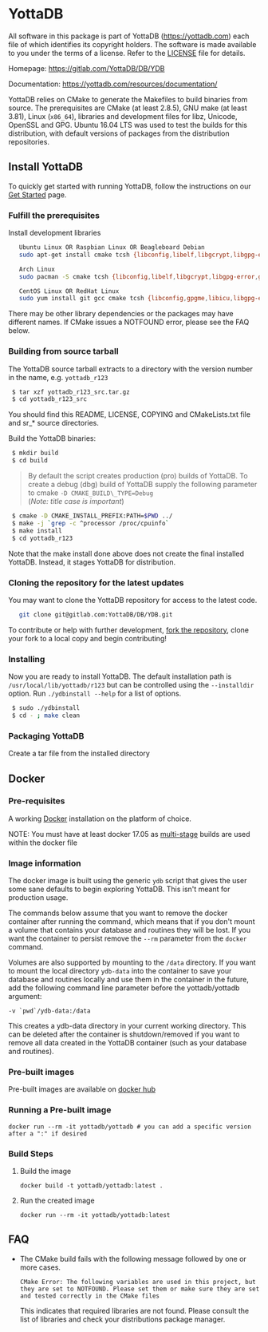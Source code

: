 # YottaDB

All software in this package is part of YottaDB (https://yottadb.com) each
file of which identifies its copyright holders. The software is made available
to you under the terms of a license. Refer to the [LICENSE](LICENSE) file for details.

Homepage: https://gitlab.com/YottaDB/DB/YDB

Documentation: https://yottadb.com/resources/documentation/

YottaDB relies on CMake to generate the Makefiles to build binaries from source.
The prerequisites are CMake (at least 2.8.5), GNU make (at least 3.81), Linux
(`x86_64`), libraries and development files for libz, Unicode, OpenSSL and GPG.
Ubuntu 16.04 LTS was used to test the builds for this distribution, with default
versions of packages from the distribution repositories.

## Install YottaDB

To quickly get started with running YottaDB, follow the instructions on our [Get Started](https://yottadb.com/product/get-started/) page.

### Fulfill the prerequisites

Install development libraries

```sh
   Ubuntu Linux OR Raspbian Linux OR Beagleboard Debian
   sudo apt-get install cmake tcsh {libconfig,libelf,libgcrypt,libgpg-error,libgpgme11,libicu,libncurses,libssl,zlib1g}-dev

   Arch Linux
   sudo pacman -S cmake tcsh {libconfig,libelf,libgcrypt,libgpg-error,gpgme,icu,ncurses,openssl,zlib}

   CentOS Linux OR RedHat Linux
   sudo yum install git gcc cmake tcsh {libconfig,gpgme,libicu,libgpg-error,libgcrypt,ncurses,openssl,zlib,elfutils-libelf}-devel
```

There may be other library dependencies or the packages may have different names.
If CMake issues a NOTFOUND error, please see the FAQ below.

### Building from source tarball

The YottaDB source tarball extracts to a directory with the version number in the name, e.g. ```yottadb_r123```

```sh
 $ tar xzf yottadb_r123_src.tar.gz
 $ cd yottadb_r123_src
```

You should find this README, LICENSE, COPYING and CMakeLists.txt file and sr\_\* source directories.

Build the YottaDB binaries:

```sh
 $ mkdir build
 $ cd build
```

> By default the script creates production (pro) builds of YottaDB. To create
> a debug (dbg) build of YottaDB supply the following parameter to cmake
>     ```-D CMAKE_BUILD\_TYPE=Debug```	
> (*Note: title case is important*)
>

```sh
 $ cmake -D CMAKE_INSTALL_PREFIX:PATH=$PWD ../
 $ make -j `grep -c ^processor /proc/cpuinfo`
 $ make install
 $ cd yottadb_r123
```

Note that the make install done above does not create the final installed YottaDB.
Instead, it stages YottaDB for distribution.

### Cloning the repository for the latest updates

You may want to clone the YottaDB repository for access to the latest code.

```sh
   git clone git@gitlab.com:YottaDB/DB/YDB.git
```

To contribute or help with further development, [fork the repository](https://docs.gitlab.com/ee/gitlab-basics/fork-project.html), clone your fork to a local copy and begin contributing!

### Installing

Now you are ready to install YottaDB. The default installation path is ```/usr/local/lib/yottadb/r123```
but can be controlled using the ```--installdir``` option. Run ```./ydbinstall --help``` for a list of options.

```sh
 $ sudo ./ydbinstall
 $ cd - ; make clean
```

### Packaging YottaDB

Create a tar file from the installed directory

## Docker

### Pre-requisites

A working [Docker](https://www.docker.com/community-edition#/download) installation on the platform of choice.

NOTE: You must have at least docker 17.05 as [multi-stage](https://docs.docker.com/v17.09/engine/userguide/eng-image/multistage-build/) builds are used within the docker file

### Image information

The docker image is built using the generic ```ydb``` script that gives the user some sane defaults to begin exploring YottaDB. This isn't meant for production usage.

The commands below assume that you want to remove the docker container after running the command, which means that if you don't mount a volume that contains your database and routines they will be lost. If you want the container to persist remove the ```--rm``` parameter from the ```docker``` command.

Volumes are also supported by mounting to the ```/data``` directory. If you want to mount the local directory ```ydb-data``` into the container to save your database and routines locally and use them in the container in the future, add the following command line parameter before the yottadb/yottadb argument:

```
-v `pwd`/ydb-data:/data
```

This creates a ydb-data directory in your current working directory. This can be deleted after the container is shutdown/removed if you want to remove all data created in the YottaDB container (such as your database and routines).

### Pre-built images

Pre-built images are available on [docker hub](https://hub.docker.com/r/yottadb/)

### Running a Pre-built image

```
docker run --rm -it yottadb/yottadb # you can add a specific version after a ":" if desired
```

### Build Steps

1) Build the image
   ```
   docker build -t yottadb/yottadb:latest .
   ```
2) Run the created image
   ```
   docker run --rm -it yottadb/yottadb:latest
   ```

## FAQ

- The CMake build fails with the following message followed by one or more cases.

  ```         
  CMake Error: The following variables are used in this project, but they are set to NOTFOUND. Please set them or make sure they are set and tested correctly in the CMake files
  ```

  This indicates that required libraries are not found. Please consult the list of libraries and check your distributions package manager.

